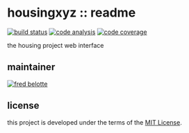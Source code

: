 # housingxyz :: readme

[![build status](https://dev.azure.com/revaturexyz/arlington/_apis/build/status/revaturexyz.housingxyz?branchName=master)](https://dev.azure.com/revaturexyz/arlington/_build/latest?definitionId=16&branchName=master)
[![code analysis](https://sonarcloud.io/api/project_badges/measure?project=housingxyz&metric=alert_status)](https://sonarcloud.io/dashboard?id=housingxyz)
[![code coverage](https://sonarcloud.io/api/project_badges/measure?project=housingxyz&metric=coverage)](https://sonarcloud.io/dashboard?id=housingxyz)

the housing project web interface

## maintainer

[![fred belotte](https://avatars1.githubusercontent.com/u/22018714?s=96&v=4)][fredbelotte-profile-url]

## license

this project is developed under the terms of the [MIT License][mit-license-url].

[fredbelotte-profile-url]: https://github.com/fredbelotte 'FRED BELOTTE'
[mit-license-url]: https://github.com/housingxyz/housingxyz/blob/master/LICENSE.txt 'MIT LICENSE'

